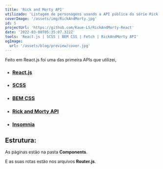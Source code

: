 ```yaml
---
title: 'Rick and Morty API'
utilizado: 'Listagem de personagens usando a API pública da série Rick and Morty'
coverImage: '/assets/img/RickAndMorty.jpg'
id: 5
projectUrl: 'https://github.com/Kaue-LS/RickAndMorty-React'
date: '2022-03-08T05:35:07.322Z'
tools: 'React.js | SCSS | BEM CSS | Fetch | RickAndMorty API'
ogImage:
  url: '/assets/blog/preview/cover.jpg'
---
```


Feito em React.js foi uma das primeira APIs que utilizei, 


- ### [React.js ](https://reactjs.org/) 
- ### [SCSS](https://sass-lang.com/documentation)
- ### [BEM CSS](https://en.bem.info/methodology/css/)
- ### [Rick and Morty API](https://freesoft.dev/program/120371205#:~:text=The%20Rick%20and%20Morty%20API%20is%20an%20open,make.%20This%20limit%20is%2010000%20requests%20per%20day.)
- ### [Insomnia](https://insomnia.rest/)

## Estrutura:

As páginas estão na pasta **Components**.

E as suas rotas estão nos arquivos **Router.js**.
